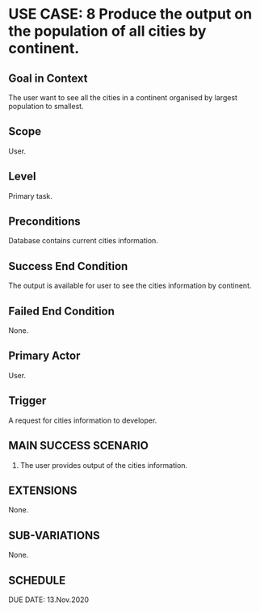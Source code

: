 USE CASE: 8 Produce the output on the population of all cities by continent.
=========

Goal in Context
------
The user want to see all the cities in a continent organised by largest population to smallest.

Scope
----
User.

Level
---
Primary task.

Preconditions
---
Database contains current cities information.

Success End Condition
----
The output is available for user to see the cities information by continent.

Failed End Condition
----
None.

Primary Actor
----
User.

Trigger
-----
A request for cities information to developer.

MAIN SUCCESS SCENARIO
-----
1. The user provides output of the cities information.

EXTENSIONS
-----
None.

SUB-VARIATIONS
----
None.

SCHEDULE
--
DUE DATE: 13.Nov.2020